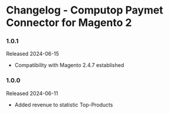 # Changelog - Computop Paymet Connector for Magento 2

### 1.0.1
Released 2024-06-15
* Compatibility with Magento 2.4.7 established

### 1.0.0
Released 2024-06-11
* Added revenue to statistic Top-Products